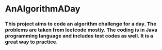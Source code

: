 # AnAlgorithmADay

### This project aims to code an algorithm challenge for a day. The problems are taken from leetcode mostly. The coding is in Java programming language and includes test codes as well. It is a great way to practice.